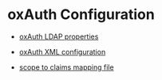 # oxAuth Configuration 

- [oxAuth LDAP properties](./oxauth-ldap-properties.md)

- [oxAuth XML configuration](./oxauth-config.md)

- [scope to claims mapping file](./oxauth-scope-to-claims-mapping-file.md)

